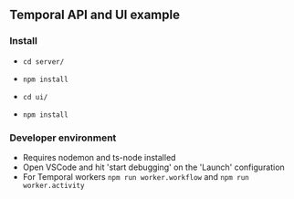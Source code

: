 ## Temporal API and UI example

### Install
- `cd server/`
- `npm install`

- `cd ui/`
- `npm install`

### Developer environment
- Requires nodemon and ts-node installed
- Open VSCode and hit 'start debugging' on the 'Launch' configuration
- For Temporal workers `npm run worker.workflow` and `npm run worker.activity`
